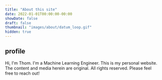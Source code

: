 ```yaml
---
title: "About this site"
date: 2022-01-01T00:00:00-00:00
showDate: false
draft: false
thumbnail: "images/about/datum_loop.gif"
hidden: true
---
```


## profile

Hi, I'm Thom. I'm a Machine Learning Engineer. This is my personal website. The content and media herein are original. All rights reserved. Please feel free to reach out!
